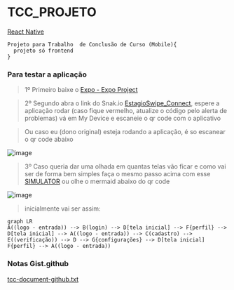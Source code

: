 # TCC_PROJETO
[React Native](https://expo.dev)
```
Projeto para Trabalho  de Conclusão de Curso (Mobile){
  projeto só frontend
} 
```
### Para testar a aplicação
> 1º Primeiro baixe o [Expo - Expo Project](https://play.google.com/store/apps/details?id=host.exp.exponent&hl=pt_BR&gl=US)

> 2º Segundo abra o link do Snak.io [EstagioSwipe_Connect](https://snack.expo.dev/@kittymayuko/estagioswipe_connect), espere a aplicação rodar (caso fique vermelho, atualize o código pelo alerta de problemas) vá em My Device e escaneie o qr code com o aplicativo

> Ou caso eu (dono original) esteja rodando a aplicação, é so escanear o qr code abaixo

![image](https://github.com/SuellenMiranda/TCC_PROJETO/assets/62394959/620af74b-7eb0-4e91-b0ec-2a4dd16632da)

> 3º Caso queria dar uma olhada em quantas telas vão ficar e como vai ser de forma bem simples faça o mesmo passo acima com esse [SIMULATOR](https://snack.expo.dev/@kittymayuko/screen_1_2_3_4_1_5_6_7_1) ou olhe o mermaid abaixo do qr code

![image](https://github.com/SuellenMiranda/TCC_PROJETO/assets/62394959/3dcb1a60-4753-4c91-951c-205b57614886)

> inicialmente vai ser assim:

```mermaid
graph LR
A((logo - entrada)) --> B(login) --> D[tela inicial] --> F{perfil} --> D[tela inicial] --> A((logo - entrada)) --> C(cadastro) --> E((verificação)) --> D --> G{configurações} --> D[tela inicial]
F{perfil} --> A((logo - entrada))

```

### Notas Gist.github
[tcc-document-github.txt](https://gist.github.com/SuellenMiranda/ac533f283ba96096728f376febe3ade7)
